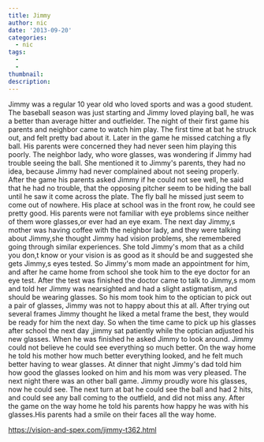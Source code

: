 ```yaml
---
title: Jimmy
author: nic
date: '2013-09-20'
categories:
  - nic
tags:
  - 
  - 
thumbnail: 
description: 
---
```


Jimmy was a regular 10 year old who loved sports and was a good student.
The baseball season was just starting and Jimmy loved playing ball, he was a better than average hitter and outfielder.
The night of their first game his parents and neighbor came to watch him play.
The first time at bat he struck out, and felt pretty bad about it. Later in the game he missed catching a fly ball.
His parents were concerned they had never seen him playing this poorly. The neighbor lady, who wore glasses, was wondering if Jimmy had trouble seeing the ball. She mentioned it to Jimmy's parents, they had no idea, because Jimmy had never complained about not seeing properly. After the game his parents asked Jimmy if he could not see well, he said that he had no trouble, that the opposing pitcher seem to be hiding the ball until he saw it  come across the plate. The fly ball he missed just 
seem to come out of nowhere. His place at school was in the front row, he could see pretty good.
His parents were not familiar with eye problems since neither of them wore glasses,or ever had an eye exam.
The next day Jimmy,s mother was having coffee with the neighbor lady, and they were talking about Jimmy,she thought Jimmy had vision problems, she remembered going through similar experiences. 
She told Jimmy's mom that as a child you don,t know or your vision is as good as it should be and suggested she gets Jimmy,s eyes tested.
So Jimmy's mom made an appointment for him, and after he came home from school she took him to the eye doctor for an eye test. 
After the test was finished the doctor came to talk to Jimmy,s mom and told her Jimmy was nearsighted and had a slight astigmatism, and should be wearing glasses.
So his mom took him to the optician to pick out a pair of glasses, Jimmy was not to happy about this at all.
After trying out several frames Jimmy thought he liked a metal frame the best, they would be ready for him the next day.
So when the time came to pick up his glasses after school the next day ,jimmy sat patiently while the optician adjusted
his new glasses. When he was finished he asked Jimmy to look around. Jimmy could not believe he could see everything so much better.
On the way home he told his mother how much better everything looked, and he felt much better having to wear glasses.
At dinner that night Jimmy's dad told him how good the glasses looked on him and his mom was very pleased.
The next night there was an other ball game. Jimmy proudly wore his glasses, now he could see.
The next turn at bat he could see the ball  and had 2 hits, and could see any ball coming to the outfield, and did not miss any.
After the game on the way home he told his parents how happy he was with his glasses.His parents had a smile on their faces all the way home.

https://vision-and-spex.com/jimmy-t362.html
